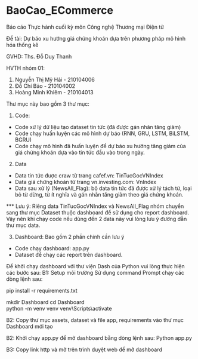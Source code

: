# BaoCao_ECommerce
 Báo cáo Thực hành cuối kỳ môn Công nghệ Thương mại Điện tử
 
 Đề tài: Dự báo xu hướng giá chứng khoán dựa trên phương pháp mô hình hóa thống kê
 
GVHD: Ths. Đỗ Duy Thanh

HVTH nhóm 01:
1. Nguyễn Thị Mỹ Hải - 210104006
2. Đỗ Chí Bảo - 210104002
3. Hoàng Minh Khiêm - 210104013

Thư mục này bao gồm 3 thư mục:
1. Code: 
- Code xử lý dữ liệu tạo dataset tin tức (đã được gán nhãn tăng giảm)
- Code chạy huấn luyện các mô hình dự báo (RNN, GRU, LSTM, BiLSTM, BGRU)
- Code chạy mô hình đã huấn luyện để dự báo xu hướng tăng giảm của giá chứng khoán dựa vào tin tức đầu vào trong ngày.
2. Data
- Data tin tức được craw từ trang cafef.vn: TinTucGocVNIndex
- Data giá chứng khoán từ trang vn.investing.com: VnIndex
- Data sau xử lý (NewsAll_Flag): bộ data tin tức đã được xử lý tách từ, loại bỏ từ dừng, từ ít nghĩa và gán nhãn tăng giảm theo giá chứng khoán.

*** Lưu ý: Riêng data TinTucGocVNIndex và NewsAll_Flag nhóm chuyển sang thư mục Dataset thuộc dashboard để sử dụng cho report dashboard.
Vậy nên khi chạy code nếu dùng đến 2 data này vui lòng lưu ý đường dẫn thư mục data.

3. Dashboard: Bao gồm 2 phần chính cần lưu ý
- Code chạy dashboard: app.py
- Dataset để chạy các report trên dashboard.

Để khởi chạy dashboard với thư viện Dash của Python vui lòng thực hiện các bước sau:
B1: Setup môi trường
Sử dụng command Prompt chạy các dòng lệnh sau:

pip install -r requirements.txt

mkdir Dashboard 
cd Dashboard  
python -m venv venv 
venv\Scripts\activate

B2: Copy thư mục assets, dataset và file app, requirements vào thư mục Dashboard mới tạo

B2: Khởi chạy app.py để mở dashboard bằng dòng lệnh sau: Python app.py

B3: Copy link http và mở trên trình duyệt web để mở dashboard 
